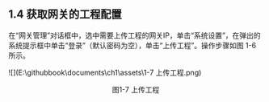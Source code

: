 ## 1.4 获取网关的工程配置

在“网关管理”对话框中，选中需要上传工程的网关IP，单击“系统设置”，在弹出的系统提示框中单击“登录”（默认密码为空），单击“上传工程”。操作步骤如图 1-6 所示。 

![](E:\githubbook\documents\ch1\assets\1-7 上传工程.png)

<center>图1-7 上传工程</center>

